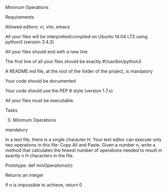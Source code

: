 Minimum Operations

Requirements

Allowed editors: vi, vim, emacs

All your files will be interpreted/compiled on Ubuntu 14.04 LTS using python3 (version 3.4.3)

All your files should end with a new line

The first line of all your files should be exactly #!/usr/bin/python3

A README.md file, at the root of the folder of the project, is mandatory

Your code should be documented

Your code should use the PEP 8 style (version 1.7.x)

All your files must be executable.


Tasks

0. Minimum Operations

mandatory

In a text file, there is a single character H. Your text editor can execute only two operations in this file: Copy All and Paste. Given a number n, write a method that calculates the fewest number of operations needed to result in exactly n H characters in the file.

Prototype: def minOperations(n)

Returns an integer

If n is impossible to achieve, return 0
